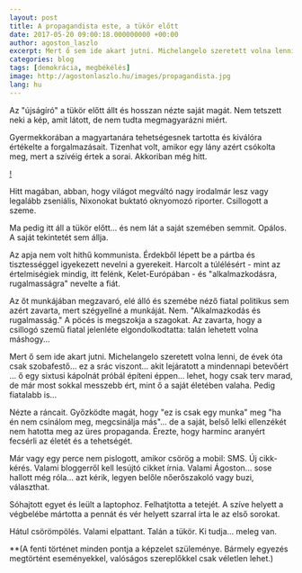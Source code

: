 ```yaml
---
layout: post
title: A propagandista este, a tükör előtt
date: 2017-05-20 09:00:18.000000000 +00:00
author: agoston_laszlo
excerpt: Mert ő sem ide akart jutni. Michelangelo szeretett volna lenni, de évek óta csak szobafestő... ez a srác viszont... akit lejáratott a mindennapi betevőért ... ő egy sixtusi kápolnát próbál építeni éppen...
categories: blog
tags: [demokrácia, megbékélés]
image: http://agostonlaszlo.hu/images/propagandista.jpg
lang: hu
---
```

Az "újságíró" a tükör előtt állt és hosszan nézte saját magát. Nem tetszett neki a kép, amit látott, de nem tudta megmagyarázni miért. 

Gyermekkorában a magyartanára tehetségesnek tartotta és kiválóra értékelte a forgalmazásait. Tizenhat volt, amikor egy lány azért csókolta meg, mert a szívéig értek a sorai. Akkoriban még hitt.

[!](http://agostonlaszlo.hu/images/propagandista.jpg)

Hitt magában, abban, hogy világot megváltó nagy irodalmár lesz vagy legalább zseniális, Nixonokat buktató oknyomozó riporter. Csillogott a szeme.

Ma pedig itt áll a tükör előtt... és nem lát a saját szemében semmit. Opálos. A saját tekintetét sem állja. 

Az apja nem volt hithű kommunista. Érdekből lépett be a pártba és tisztességgel igyekezett nevelni a gyerekeit. Harcolt a túlélésért - mint az értelmiségiek mindig, itt felénk, Kelet-Európában - és "alkalmazkodásra, rugalmasságra" nevelte a fiát. 

Az őt munkájában megzavaró, elé álló és szemébe néző fiatal politikus sem azért zavarta, mert szégyellné a munkáját. Nem. "Alkalmazkodás és rugalmasság." A pöcés is megszokja a szagokat. Az zavarta, hogy a csillogó szemű fiatal jelenléte elgondolkodtatta: talán lehetett volna máshogy...

Mert ő sem ide akart jutni. Michelangelo szeretett volna lenni, de évek óta csak szobafestő... ez a srác viszont... akit lejáratott a mindennapi betevőért ... ő egy sixtusi kápolnát próbál építeni éppen... lehet, hogy csak terv marad, de már most sokkal messzebb ért, mint ő a saját életében valaha. Pedig fiatalabb is...

Nézte a ráncait. Győzködte magát, hogy "ez is csak egy munka" meg "ha én nem csinálom meg, megcsinálja  más"... de a saját, belső lelki ellenzékét nem hatotta meg az üres propaganda. Érezte, hogy harminc aranyért fecsérli az életét és a tehetségét. 

Már vagy egy perce nem pislogott, amikor csörög a mobil: SMS. Új cikk-kérés. Valami bloggerről kell lesújtó cikket írnia. Valami Ágoston... sose hallott még róla... azt kérik, legyen belőle nőerőszakoló vagy buzi, választhat. 

Sóhajtott egyet és leült a laptophoz. Felhatjtotta a tetejét. A szíve helyett a végbelébe mártotta a pennát és vér helyett szarral írta le az első sorokat.

Hátul csörömpölés. Valami elpattant. Talán a tükör. Ki tudja... meleg van.

**(A fenti történet minden pontja a képzelet szüleménye. Bármely egyezés megtörtént eseményekkel, valóságos szereplőkkel csak véletlen lehet.)
